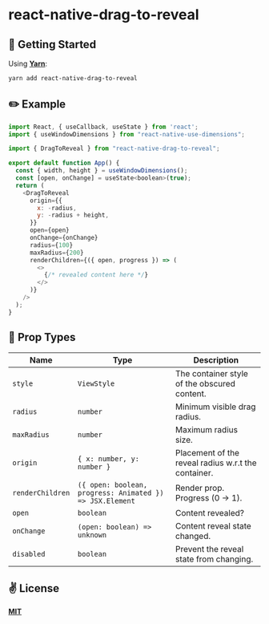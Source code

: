 # react-native-drag-to-reveal

## 🚀 Getting Started

Using [**Yarn**](https://yarnpkg.com):

```sh
yarn add react-native-drag-to-reveal
```

## ✏️ Example

```javascript
import React, { useCallback, useState } from 'react';
import { useWindowDimensions } from "react-native-use-dimensions";

import { DragToReveal } from "react-native-drag-to-reveal";

export default function App() {
  const { width, height } = useWindowDimensions();
  const [open, onChange] = useState<boolean>(true);
  return (
    <DragToReveal
      origin={{
        x: -radius,
        y: -radius + height,
      }}
      open={open}
      onChange={onChange}
      radius={100}
      maxRadius={200}
      renderChildren={({ open, progress }) => (
        <>
          {/* revealed content here */}
        </>
      )}
    />
  );
}
```

## 🦄 Prop Types

| **Name**         | **Type**                                                 | **Description**                                     |
|------------------|----------------------------------------------------------|-----------------------------------------------------|
| `style`          | `ViewStyle`                                              | The container style of the obscured content.        |
| `radius`         | `number`                                                 | Minimum visible drag radius.                        |
| `maxRadius`      | `number`                                                 | Maximum radius size.                                |
| `origin`         | `{ x: number, y: number }`                               | Placement of the reveal radius w.r.t the container. |
| `renderChildren` | `({ open: boolean, progress: Animated }) => JSX.Element` | Render prop. Progress (0 -> 1).                     |
| `open`           | `boolean`                                                | Content revealed?                                   |
| `onChange`       | `(open: boolean) => unknown`                             | Content reveal state changed.                       |
| `disabled`       | `boolean`                                                | Prevent the reveal state from changing.             |

## ✌️ License
[**MIT**](./LICENSE)
